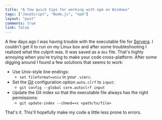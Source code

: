 ```yaml
---
title: "A few quick tips for working with npm on Windows"
tags: ["JavaScript", "Node.js", "npm"]
layout: "post"
comments: true
link: false
---
```


A few days ago I was having trouble with the executable file for [Servera](https://github.com/gummesson/servera). I couldn't get it to run on my Linux box and after some troubleshooting I realized what the culprit was. It was saved as a `dos` file. That's highly annoying when you're trying to make your code cross-platform. After some digging around I found a few solutions that seems to work:

- Use Unix-style line endings:
    - `set fileformat=unix` in your `.vimrc`.
- Set the [Git](http://git-scm.com/) configuration option `auto.clrf` to `input`:
    - `git config --global core.autoclrf input`
- Update the Git index so that the executable file always has the right permissions:
    - `git update-index --chmod=+x <path/to/file>`

That's it. This'll hopefully make my code a little less prone to errors.
